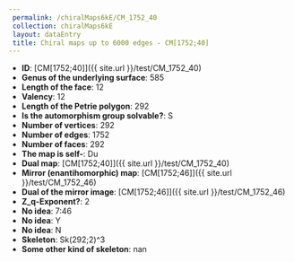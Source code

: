 ```yaml
--- 
 permalink: /chiralMaps6kE/CM_1752_40 
 collection: chiralMaps6kE
 layout: dataEntry
 title: Chiral maps up to 6000 edges - CM[1752;40]
---
```


- **ID**: [CM[1752;40]]({{ site.url }}/test/CM_1752_40)
- **Genus of the underlying surface**: 585
- **Length of the face**: 12
- **Valency**: 12
- **Length of the Petrie polygon**: 292
- **Is the automorphism group solvable?**: S
- **Number of vertices**: 292
- **Number of edges**: 1752
- **Number of faces**: 292
- **The map is self-**: Du
- **Dual map**: [CM[1752;40]]({{ site.url }}/test/CM_1752_40)
- **Mirror (enantihomorphic) map**: [CM[1752;46]]({{ site.url }}/test/CM_1752_46)
- **Dual of the mirror image**: [CM[1752;46]]({{ site.url }}/test/CM_1752_46)
- **Z_q-Exponent?**: 2
- **No idea**:  7:46
- **No idea**: Y
- **No idea**: N
- **Skeleton**: Sk(292;2)^3
- **Some other kind of skeleton**: nan
